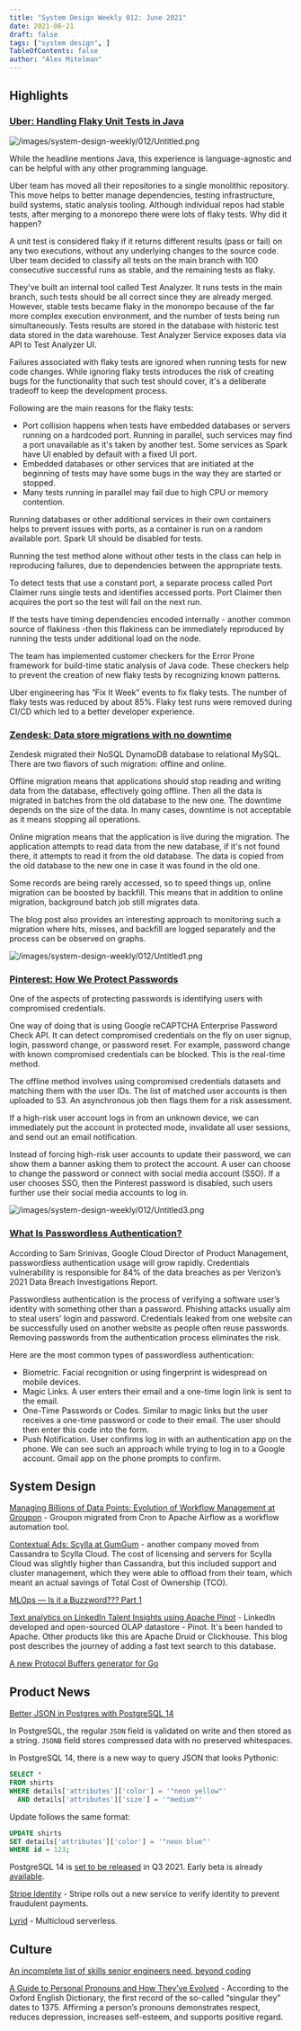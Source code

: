 ```yaml
---
title: "System Design Weekly 012: June 2021"
date: 2021-06-21
draft: false
tags: ["system design", ]
TableOfContents: false
author: "Alex Mitelman"
---
```


## Highlights

### [Uber: Handling Flaky Unit Tests in Java](https://eng.uber.com/handling-flaky-tests-java/)

![/images/system-design-weekly/012/Untitled.png](/images/system-design-weekly/012/Untitled.png)

While the headline mentions Java, this experience is language-agnostic and can be helpful with any other programming language.

Uber team has moved all their repositories to a single monolithic repository. This move helps to better manage dependencies, testing infrastructure, build systems, static analysis tooling. Although individual repos had stable tests, after merging to a monorepo there were lots of flaky tests. Why did it happen?

A unit test is considered flaky if it returns different results (pass or fail) on any two executions, without any underlying changes to the source code. Uber team decided to classify all tests on the main branch with 100 consecutive successful runs as stable, and the remaining tests as flaky.

They've built an internal tool called Test Analyzer. It runs tests in the main branch, such tests should be all correct since they are already merged. However, stable tests became flaky in the monorepo because of the far more complex execution environment, and the number of tests being run simultaneously. Tests results are stored in the database with historic test data stored in the data warehouse. Test Analyzer Service exposes data via API to Test Analyzer UI.

Failures associated with flaky tests are ignored when running tests for new code changes. While ignoring flaky tests introduces the risk of creating bugs for the functionality that such test should cover, it's a deliberate tradeoff to keep the development process.

Following are the main reasons for the flaky tests:

- Port collision happens when tests have embedded databases or servers running on a hardcoded port. Running in parallel, such services may find a port unavailable as it's taken by another test. Some services as Spark have UI enabled by default with a fixed UI port.
- Embedded databases or other services that are initiated at the beginning of tests may have some bugs in the way they are started or stopped.
- Many tests running in parallel may fail due to high CPU or memory contention.

Running databases or other additional services in their own containers helps to prevent issues with ports, as a container is run on a random available port. Spark UI should be disabled for tests.

Running the test method alone without other tests in the class can help in reproducing failures, due to dependencies between the appropriate tests.

To detect tests that use a constant port, a separate process called Port Claimer runs single tests and identifies accessed ports. Port Claimer then acquires the port so the test will fail on the next run.

If the tests have timing dependencies encoded internally - another common source of flakiness -then this flakiness can be immediately reproduced by running the tests under additional load on the node.

The team has implemented customer checkers for the Error Prone framework for build-time static analysis of Java code. These checkers help to prevent the creation of new flaky tests by recognizing known patterns.

Uber engineering has “Fix It Week” events to fix flaky tests. The number of flaky tests was reduced by about 85%. Flaky test runs were removed during CI/CD which led to a better developer experience.

### [Zendesk: Data store migrations with no downtime](https://medium.com/zendesk-engineering/data-store-migrations-with-no-downtime-fe7b826649aa)

Zendesk migrated their NoSQL DynamoDB database to relational MySQL. There are two flavors of such migration: offline and online.

Offline migration means that applications should stop reading and writing data from the database, effectively going offline. Then all the data is migrated in batches from the old database to the new one. The downtime depends on the size of the data. In many cases, downtime is not acceptable as it means stopping all operations.

Online migration means that the application is live during the migration. The application attempts to read data from the new database, if it's not found there, it attempts to read it from the old database. The data is copied from the old database to the new one in case it was found in the old one.

Some records are being rarely accessed, so to speed things up, online migration can be boosted by backfill. This means that in addition to online migration, background batch job still migrates data.

The blog post also provides an interesting approach to monitoring such a migration where hits, misses, and backfill are logged separately and the process can be observed on graphs.

![/images/system-design-weekly/012/Untitled1.png](/images/system-design-weekly/012/Untitled1.png)

### [Pinterest: How We Protect Passwords](https://medium.com/pinterest-engineering/how-we-protect-pinners-passwords-e769135734d)

One of the aspects of protecting passwords is identifying users with compromised credentials.

One way of doing that is using Google reCAPTCHA Enterprise Password Check API. It can detect compromised credentials on the fly on user signup, login, password change, or password reset. For example, password change with known compromised credentials can be blocked. This is the real-time method.

The offline method involves using compromised credentials datasets and matching them with the user IDs. The list of matched user accounts is then uploaded to S3. An asynchronous job then flags them for a risk assessment.

If a high-risk user account logs in from an unknown device, we can immediately put the account in protected mode, invalidate all user sessions, and send out an email notification.

Instead of forcing high-risk user accounts to update their password, we can show them a banner asking them to protect the account. A user can choose to change the password or connect with social media account (SSO). If a user chooses SSO, then the Pinterest password is disabled, such users further use their social media accounts to log in.

![/images/system-design-weekly/012/Untitled3.png](/images/system-design-weekly/012/Untitled3.png)

### [What Is Passwordless Authentication?](https://auth0.com/blog/what-is-passwordless-authentication/)

According to Sam Srinivas, Google Cloud Director of Product Management, passwordless authentication usage will grow rapidly. Credentials vulnerability is responsible for 84% of the data breaches as per Verizon’s 2021 Data Breach Investigations Report.

Passwordless authentication is the process of verifying a software user’s identity with something other than a password. Phishing attacks usually aim to steal users' login and password. Credentials leaked from one website can be successfully used on another website as people often reuse passwords. Removing passwords from the authentication process eliminates the risk.

Here are the most common types of passwordless authentication:

- Biometric. Facial recognition or using fingerprint is widespread on mobile devices.
- Magic Links. A user enters their email and a one-time login link is sent to the email.
- One-Time Passwords or Codes. Similar to magic links but the user receives a one-time password or code to their email. The user should then enter this code into the form.
- Push Notification. User confirms log in with an authentication app on the phone. We can see such an approach while trying to log in to a Google account. Gmail app on the phone prompts to confirm.

## System Design

[Managing Billions of Data Points: Evolution of Workflow Management at Groupon](https://medium.com/groupon-eng/managing-billions-of-data-points-evolution-of-workflow-management-at-groupon-dab000a3440d) - Groupon migrated from Cron to Apache Airflow as a workflow automation tool.

[Contextual Ads: Scylla at GumGum](https://www.scylladb.com/2021/06/15/contextual-ads-scylla-at-gumgum/) - another company moved from Cassandra to Scylla Cloud. The cost of licensing and servers for Scylla Cloud was slightly higher than Cassandra, but this included support and cluster management, which they were able to offload from their team, which meant an actual savings of Total Cost of Ownership (TCO).

[MLOps — Is it a Buzzword??? Part 1](https://medium.com/walmartglobaltech/mlops-is-it-a-buzzword-part-1-8573fe95290e)

[Text analytics on LinkedIn Talent Insights using Apache Pinot](https://engineering.linkedin.com/blog/2021/text-analytics-on-linkedin-talent-insights-using-apache-pinot) - LinkedIn developed and open-sourced OLAP datastore - Pinot. It's been handed to Apache. Other products like this are Apache Druid or Clickhouse. This blog post describes the journey of adding a fast text search to this database.

[A new Protocol Buffers generator for Go](https://vitess.io/blog/2021-06-03-a-new-protobuf-generator-for-go/)

## Product News

[Better JSON in Postgres with PostgreSQL 14](https://blog.crunchydata.com/blog/better-json-in-postgres-with-postgresql-14)

In PostgreSQL, the regular `JSON` field is validated on write and then stored as a string. `JSONB` field stores compressed data with no preserved whitespaces.

In PostgreSQL 14, there is a new way to query JSON that looks Pythonic:

```sql
SELECT *
FROM shirts 
WHERE details['attributes']['color'] = '"neon yellow"'
  AND details['attributes']['size'] = '"medium"'
```

Update follows the same format:

```sql
UPDATE shirts
SET details['attributes']['color'] = '"neon blue"'
WHERE id = 123;
```

PostgreSQL 14 is [set to be released](https://www.postgresql.org/developer/roadmap/) in Q3 2021. Early beta is already [available](https://www.postgresql.org/about/news/postgresql-14-beta-1-released-2213/).

[Stripe Identity](https://stripe.com/identity) - Stripe rolls out a new service to verify identity to prevent fraudulent payments.

[Lyrid](https://lyrid.io/) - Multicloud serverless.

## Culture

[An incomplete list of skills senior engineers need, beyond coding](https://skamille.medium.com/an-incomplete-list-of-skills-senior-engineers-need-beyond-coding-8ed4a521b29f)

[A Guide to Personal Pronouns and How They’ve Evolved](https://www.grammarly.com/blog/gender-pronouns/) - According to the Oxford English Dictionary, the first record of the so-called “singular they” dates to 1375. Affirming a person’s pronouns demonstrates respect, reduces depression, increases self-esteem, and supports positive regard.